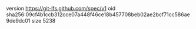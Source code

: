 version https://git-lfs.github.com/spec/v1
oid sha256:09cf4b1ccb312cce07a448f46ce18b457708beb02ae2bcf71cc586ae9de9dc01
size 5238
